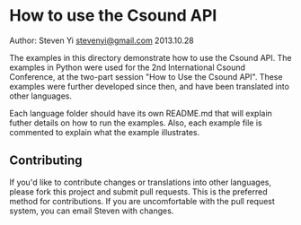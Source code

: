 # How to use the Csound API
Author: Steven Yi <stevenyi@gmail.com>
2013.10.28

The examples in this directory demonstrate how to use the Csound API. The examples in Python were used for the 2nd International Csound Conference, at the two-part session "How to Use the Csound API".  These examples were further developed since then, and have been translated into other languages. 

Each language folder should have its own README.md that will explain futher details on how to run the examples.  Also, each example file is commented to explain what the example illustrates.

## Contributing

If you'd like to contribute changes or translations into other languages, please fork this project and submit pull requests. This is the preferred method for contributions. If you are uncomfortable with the pull request system, you can email Steven with changes.
